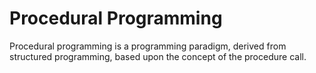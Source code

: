 # Procedural Programming
Procedural programming is a programming paradigm, derived from structured programming, based upon the concept of the procedure call.
